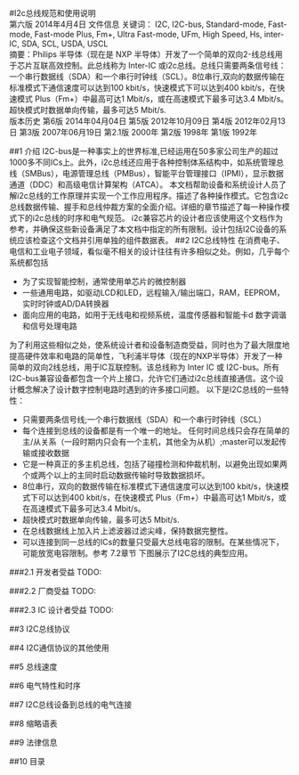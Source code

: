 #I2c总线规范和使用说明
<br>
第六版 2014年4月4日
文件信息
关键词： I2C, I2C-bus, Standard-mode, Fast-mode, Fast-mode Plus, Fm+, Ultra Fast-mode, UFm, High Speed, Hs, inter-IC, SDA, SCL, USDA, USCL
<br>
摘要：Philips 半导体（现在是 NXP 半导体）开发了一个简单的双向2-线总线用于芯片互联高效控制。此总线称为 Inter-IC 或i2c总线。总线只需要两条信号线：一个串行数据线（SDA）和一个串行时钟线（SCL）。8位串行,双向的数据传输在标准模式下通信速度可以达到100 kbit/s，快速模式下可以达到400 kbit/s，在快速模式 Plus（Fm+）中最高可达1 Mbit/s，或在高速模式下最多可达3.4 Mbit/s。超快模式时数据单向传输，最多可达5 Mbit/s.
<br>
版本历史
第6版 2014年04月04日
第5版 2012年10月09日
第4版 2012年02月13日
第3版 2007年06月19日
第2.1版 2000年
第2版 1998年
第1版 1992年

##1 介绍
I2C-bus是一种事实上的世界标准,已经运用在50多家公司生产的超过1000多不同ICs上。此外，i2c总线还应用于各种控制体系结构中，如系统管理总线（SMBus），电源管理总线（PMBus），智能平台管理接口（IPMI），显示数据通道（DDC）和高级电信计算架构（ATCA）。
本文档帮助设备和系统设计人员了解i2c总线的工作原理并实现一个工作应用程序。描述了各种操作模式。它包含i2c总线数据传输、握手和总线仲裁方案的全面介绍。详细的章节描述了每一种操作模式下的i2c总线的时序和电气规范。
i2c兼容芯片的设计者应该使用这个文档作为参考，并确保这些新设备满足了本文档中指定的所有限制。设计包括I2C设备的系统应该检查这个文档并引用单独的组件数据表。
##2 I2C总线特性
在消费电子、电信和工业电子领域，看似毫不相关的设计往往有许多相似之处。例如，几乎每个系统都包括

 - 为了实现智能控制，通常使用单芯片的微控制器
 - 一些通用电路，如驱动LCD和LED，远程输入/输出端口，RAM，EEPROM，实时时钟或AD/DA转换器
 - 面向应用的电路，如用于无线电和视频系统，温度传感器和智能卡d 数字调谐和信号处理电路

为了利用这些相似之处，使系统设计者和设备制造商受益，同时也为了最大限度地提高硬件效率和电路的简单性，飞利浦半导体（现在的NXP半导体）开发了一种简单的双向2线总线，用于IC互联控制。该总线称为 Inter IC 或 I2C-bus。所有I2C-bus兼容设备都包含一个片上接口，允许它们通过i2c总线直接通信。这个设计概念解决了设计数字控制电路时遇到的许多接口问题。
以下是I2C总线的一些特性：

 - 只需要两条信号线;一个串行数据线（SDA）和一个串行时钟线（SCL）
 - 每个连接到总线的设备都是有一个唯一的地址。
任何时间总线只会存在简单的主/从关系（一段时期内只会有一个主机，其他全为从机）;master可以发起传输或接收数据
 - 它是一种真正的多主机总线，包括了碰撞检测和仲裁机制，以避免出现如果两个或两个以上的主同时启动数据传输时导致数据损坏。
 - 8位串行，双向的数据传输在标准模式下通信速度可以达到100 kbit/s，快速模式下可以达到400 kbit/s，在快速模式 Plus（Fm+）中最高可达1 Mbit/s，或在高速模式下最多可达3.4 Mbit/s。
 - 超快模式时数据单向传输，最多可达5 Mbit/s.
 - 在总线数据线上加入片上滤波器过滤尖峰，保持数据完整性。
 - 可以连接到同一总线的ICs的数量只受最大总线电容的限制。在某些情况下，可能放宽电容限制。参考 7.2章节
下图展示了I2C总线的典型应用。

###2.1 开发者受益
TODO:

###2.2 厂商受益
TODO:

###2.3 IC 设计者受益
TODO:

##3 I2C总线协议

##4 I2C通信协议的其他使用

##5 总线速度

##6 电气特性和时序

##7 I2C总线设备到总线的电气连接

##8 缩略语表

##9 法律信息

##10 目录
